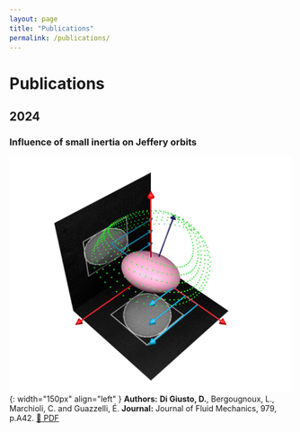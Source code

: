 ```yaml
---
layout: page
title: "Publications"
permalink: /publications/
---
```


# Publications

## 2024

### Influence of small inertia on Jeffery orbits
![Paper thumbnail](images/jfm_1.jpg){: width="150px" align="left" }
**Authors:** **Di Giusto, D.**, Bergougnoux, L., Marchioli, C. and Guazzelli, É.
**Journal:** Journal of Fluid Mechanics, 979, p.A42. 
[📄 PDF](https://hal.science/hal-04492675/document) 
